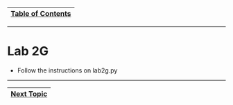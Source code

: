 |[Table of Contents](/00-Table-of-Contents.md)|
|---|

---

# Lab 2G

* Follow the instructions on lab2g.py

---

|[Next Topic](/02_Data_Types/06_tuples.md)|
|---|
